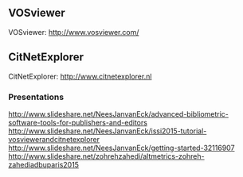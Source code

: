 ## VOSviewer
     
VOSviewer: http://www.vosviewer.com/    

## CitNetExplorer
     
CitNetExplorer: http://www.citnetexplorer.nl   


### Presentations
http://www.slideshare.net/NeesJanvanEck/advanced-bibliometric-software-tools-for-publishers-and-editors    
http://www.slideshare.net/NeesJanvanEck/issi2015-tutorial-vosviewerandcitnetexplorer    
http://www.slideshare.net/NeesJanvanEck/getting-started-32116907     
http://www.slideshare.net/zohrehzahedi/altmetrics-zohreh-zahediadbuparis2015     
     
